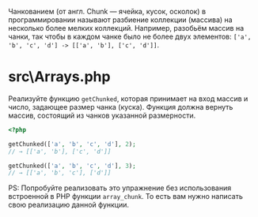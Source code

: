 Чанкованием (от англ. Chunk — ячейка, кусок, осколок) в программировании называют разбиение коллекции (массива) на несколько более мелких коллекций. Например, разобьём массив на чанки, так чтобы в каждом чанке было не более двух элементов: `['a', 'b', 'c', 'd'] -> [['a', 'b'], ['c', 'd']]`.

# src\Arrays.php

Реализуйте функцию `getChunked`, которая принимает на вход массив и число, задающее размер чанка (куска). Функция должна вернуть массив, состоящий из чанков указанной размерности.

```php
<?php

getChunked(['a', 'b', 'c', 'd'], 2);
// → [['a', 'b'], ['c', 'd']]

getChunked(['a', 'b', 'c', 'd'], 3);
// → [['a', 'b', 'c'], ['d']]
```

PS: Попробуйте реализовать это упражнение без использования встроенной в PHP функции `array_chunk`. То есть вам нужно написать свою реализацию данной функции.